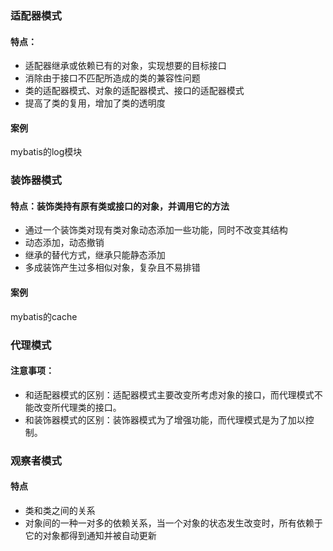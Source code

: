 ### 适配器模式

#### 特点：

 *  适配器继承或依赖已有的对象，实现想要的目标接口
 *  消除由于接口不匹配所造成的类的兼容性问题
 *  类的适配器模式、对象的适配器模式、接口的适配器模式
 *  提高了类的复用，增加了类的透明度

#### 案例
mybatis的log模块

### 装饰器模式

#### 特点：装饰类持有原有类或接口的对象，并调用它的方法
 *  通过一个装饰类对现有类对象动态添加一些功能，同时不改变其结构
 *  动态添加，动态撤销
 *  继承的替代方式，继承只能静态添加
 *  多成装饰产生过多相似对象，复杂且不易排错
 
#### 案例
mybatis的cache


### 代理模式
#### 注意事项：
 *  和适配器模式的区别：适配器模式主要改变所考虑对象的接口，而代理模式不能改变所代理类的接口。
 *  和装饰器模式的区别：装饰器模式为了增强功能，而代理模式是为了加以控制。


### 观察者模式

#### 特点
 *  类和类之间的关系
 *  对象间的一种一对多的依赖关系，当一个对象的状态发生改变时，所有依赖于它的对象都得到通知并被自动更新
